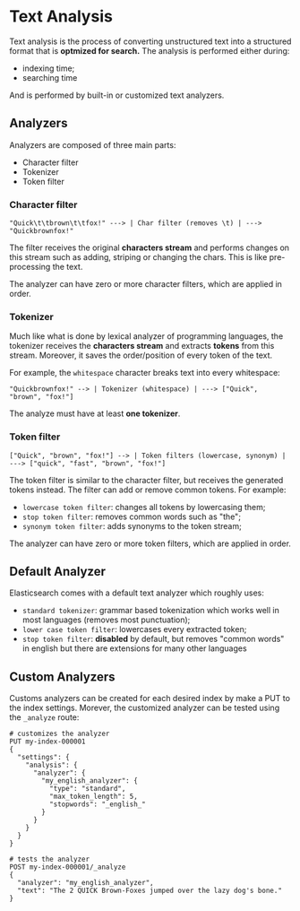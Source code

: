 # Text Analysis

Text analysis is the process of converting unstructured text into a structured format that is **optmized for search.** The analysis is performed either during:

- indexing time;
- searching time

And is performed by built-in or customized text analyzers.

## Analyzers

Analyzers are composed of three main parts:

- Character filter
- Tokenizer
- Token filter

### Character filter

```text
"Quick\t\tbrown\t\tfox!" ---> | Char filter (removes \t) | ---> "Quickbrownfox!"
```

The filter receives the original **characters stream** and performs changes on this stream such as adding, striping or changing the
chars. This is like pre-processing the text.

The analyzer can have zero or more character filters, which are applied in order.

### Tokenizer

Much like what is done by lexical analyzer of programming languages, the tokenizer receives the **characters stream** and extracts **tokens** from this stream. Moreover, it saves the order/position of every token of the text.

For example, the `whitespace` character breaks text into every whitespace:

```text
"Quickbrownfox!" --> | Tokenizer (whitespace) | ---> ["Quick", "brown", "fox!"]
```

The analyze must have at least **one tokenizer**.

### Token filter

```text
["Quick", "brown", "fox!"] --> | Token filters (lowercase, synonym) | ---> ["quick", "fast", "brown", "fox!"]
```

The token filter is similar to the character filter, but receives the generated tokens instead. The filter can add or remove common tokens. For example:

- `lowercase token filter`: changes all tokens by lowercasing them;
- `stop token filter`: removes common words such as "the";
- `synonym token filter`: adds synonyms to the token stream;

The analyzer can have zero or more token filters, which are applied in order.

## Default Analyzer

Elasticsearch comes with a default text analyzer which roughly uses:

- `standard tokenizer`: grammar based tokenization which works well in most languages (removes most punctuation);
- `lower case token filter`: lowercases every extracted token;
- `stop token filter`: **disabled** by default, but removes "common words" in english but there are extensions for many other languages

## Custom Analyzers

Customs analyzers can be created for each desired index by make a PUT to the index settings. Morever, the customized analyzer can be tested using the `_analyze` route:

```text
# customizes the analyzer
PUT my-index-000001
{
  "settings": {
    "analysis": {
      "analyzer": {
        "my_english_analyzer": {
          "type": "standard",
          "max_token_length": 5,
          "stopwords": "_english_"
        }
      }
    }
  }
}

# tests the analyzer
POST my-index-000001/_analyze
{
  "analyzer": "my_english_analyzer",
  "text": "The 2 QUICK Brown-Foxes jumped over the lazy dog's bone."
}
```

